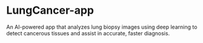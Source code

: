 # LungCancer-app
An AI-powered app that analyzes lung biopsy images using deep learning to detect cancerous tissues and assist in accurate, faster diagnosis.
